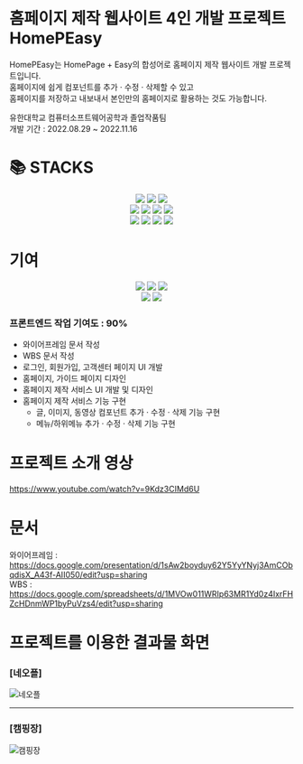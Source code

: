 # 홈페이지 제작 웹사이트 4인 개발 프로젝트 HomePEasy
HomePEasy는 HomePage + Easy의 합성어로 홈페이지 제작 웹사이트 개발 프로젝트입니다.  
홈페이지에 쉽게 컴포넌트를 추가 · 수정 · 삭제할 수 있고  
홈페이지를 저장하고 내보내서 본인만의 홈페이지로 활용하는 것도 가능합니다.

유한대학교 컴퓨터소프트웨어공학과 졸업작품팀  
개발 기간 : 2022.08.29 ~ 2022.11.16

<div><h1>📚 STACKS</h1></div>
<div align=center> 
  <img src="https://img.shields.io/badge/html5-E34F26?style=for-the-badge&logo=html5&logoColor=white"> 
  <img src="https://img.shields.io/badge/css-1572B6?style=for-the-badge&logo=css3&logoColor=white">
  <img src="https://img.shields.io/badge/bootstrap-7952B3?style=for-the-badge&logo=bootstrap&logoColor=white">
  <br>
  
  <img src="https://img.shields.io/badge/javascript-F7DF1E?style=for-the-badge&logo=javascript&logoColor=black">
  <img src="https://img.shields.io/badge/react-61DAFB?style=for-the-badge&logo=react&logoColor=black">
  <img src="https://img.shields.io/badge/java-007396?style=for-the-badge&logo=java&logoColor=white">
  <img src="https://img.shields.io/badge/spring-6DB33F?style=for-the-badge&logo=spring&logoColor=white"> 
  <br>
  
  <img src="https://img.shields.io/badge/Visual Studio Code-007ACC?style=for-the-badge&logo=Visual Studio Code&logoColor=white"/>
  <img src="https://img.shields.io/badge/eclipse-2C2255?style=for-the-badge&logo=eclipse&logoColor=white">
  <img src="https://img.shields.io/badge/mysql-4479A1?style=for-the-badge&logo=mysql&logoColor=white"> 
  <img src="https://img.shields.io/badge/amazonaws-232F3E?style=for-the-badge&logo=amazonaws&logoColor=white"> 
  <br>
</div>

# 기여
<div align=center>
  <img src="https://img.shields.io/badge/html5-E34F26?style=for-the-badge&logo=html5&logoColor=white"> 
  <img src="https://img.shields.io/badge/css-1572B6?style=for-the-badge&logo=css3&logoColor=white">
  <img src="https://img.shields.io/badge/javascript-F7DF1E?style=for-the-badge&logo=javascript&logoColor=black">
  <br>

  <img src="https://img.shields.io/badge/react-61DAFB?style=for-the-badge&logo=react&logoColor=black">
  <img src="https://img.shields.io/badge/Visual Studio Code-007ACC?style=for-the-badge&logo=Visual Studio Code&logoColor=white"/>
</div>

### 프론트엔드 작업 기여도 : 90%

- 와이어프레임 문서 작성
- WBS 문서 작성
- 로그인, 회원가입, 고객센터 페이지 UI 개발
- 홈페이지, 가이드 페이지 디자인
- 홈페이지 제작 서비스 UI 개발 및 디자인
- 홈페이지 제작 서비스 기능 구현
  - 글, 이미지, 동영상 컴포넌트 추가 · 수정 · 삭제 기능 구현
  - 메뉴/하위메뉴 추가 · 수정 · 삭제 기능 구현

# 프로젝트 소개 영상
https://www.youtube.com/watch?v=9Kdz3CIMd6U

# 문서
와이어프레임 : https://docs.google.com/presentation/d/1sAw2boyduy62Y5YyYNyj3AmCObqdisX_A43f-AII050/edit?usp=sharing  
WBS : https://docs.google.com/spreadsheets/d/1MVOw011WRIp63MR1Yd0z4IxrFHZcHDnmWP1byPuVzs4/edit?usp=sharing  

# 프로젝트를 이용한 결과물 화면

### [네오플]
![네오플](https://github.com/Juru99/HomePEasy/assets/96530621/fd908756-5cc5-41f7-a983-29da22f3ad81)

---

### [캠핑장]
![캠핑장](https://github.com/Juru99/HomePEasy/assets/96530621/a05e3b3d-64b6-490a-aa82-c9577c8fe1fa)






